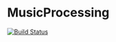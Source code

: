 # MusicProcessing

[![Build Status](https://travis-ci.org/jongwook/MusicProcessing.jl.svg?branch=master)](https://travis-ci.org/jongwook/MusicProcessing.jl)
